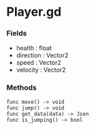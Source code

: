 # Player.gd

### Fields

* health : float
* direction : Vector2
* speed : Vector2
* velocity : Vector2

### Methods

```gdscript
func move() -> void
func jump() -> void
func get_data(data) -> Json
func is_jumping() -> bool
 ```
